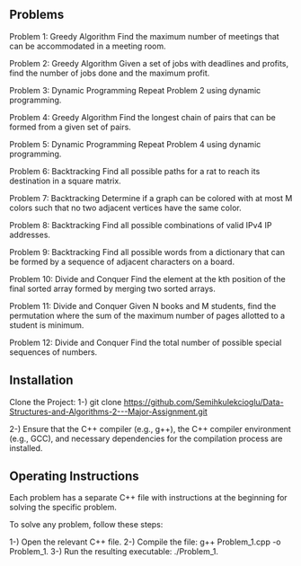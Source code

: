  <h2>Problems</h2>


Problem 1: Greedy Algorithm
Find the maximum number of meetings that can be accommodated in a meeting room.

Problem 2: Greedy Algorithm
Given a set of jobs with deadlines and profits, find the number of jobs done and the maximum profit.

Problem 3: Dynamic Programming
Repeat Problem 2 using dynamic programming.

Problem 4: Greedy Algorithm
Find the longest chain of pairs that can be formed from a given set of pairs.

Problem 5: Dynamic Programming
Repeat Problem 4 using dynamic programming.

Problem 6: Backtracking
Find all possible paths for a rat to reach its destination in a square matrix.

Problem 7: Backtracking
Determine if a graph can be colored with at most M colors such that no two adjacent vertices have the same color.

Problem 8: Backtracking
Find all possible combinations of valid IPv4 IP addresses.

Problem 9: Backtracking
Find all possible words from a dictionary that can be formed by a sequence of adjacent characters on a board.

Problem 10: Divide and Conquer
Find the element at the kth position of the final sorted array formed by merging two sorted arrays.

Problem 11: Divide and Conquer
Given N books and M students, find the permutation where the sum of the maximum number of pages allotted to a student is minimum.

Problem 12: Divide and Conquer
Find the total number of possible special sequences of numbers.

## Installation
Clone the Project:
1-) git clone https://github.com/Semihkulekcioglu/Data-Structures-and-Algorithms-2---Major-Assignment.git

2-) Ensure that the C++ compiler (e.g., g++), the C++ compiler environment (e.g., GCC), and necessary dependencies for the compilation process are installed.


## Operating Instructions

Each problem has a separate C++ file with instructions at the beginning for solving the specific problem.

To solve any problem, follow these steps:

1-) Open the relevant C++ file.
2-) Compile the file: g++ Problem_1.cpp -o Problem_1.
3-) Run the resulting executable: ./Problem_1.


